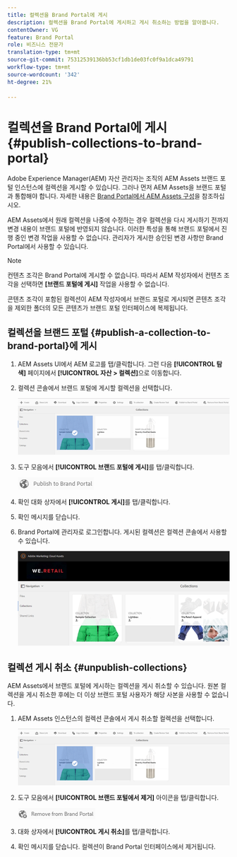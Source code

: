 ```yaml
---
title: 컬렉션을 Brand Portal에 게시
description: 컬렉션을 Brand Portal에 게시하고 게시 취소하는 방법을 알아봅니다.
contentOwner: VG
feature: Brand Portal
role: 비즈니스 전문가
translation-type: tm+mt
source-git-commit: 75312539136bb53cf1db1de03fc0f9a1dca49791
workflow-type: tm+mt
source-wordcount: '342'
ht-degree: 21%

---
```



# 컬렉션을 Brand Portal에 게시 {#publish-collections-to-brand-portal}

Adobe Experience Manager(AEM) 자산 관리자는 조직의 AEM Assets 브랜드 포털 인스턴스에 컬렉션을 게시할 수 있습니다. 그러나 먼저 AEM Assets을 브랜드 포털과 통합해야 합니다. 자세한 내용은 [Brand Portal에서 AEM Assets 구성](configure-aem-assets-with-brand-portal.md)을 참조하십시오.

AEM Assets에서 원래 컬렉션을 나중에 수정하는 경우 컬렉션을 다시 게시하기 전까지 변경 내용이 브랜드 포털에 반영되지 않습니다. 이러한 특성을 통해 브랜드 포털에서 진행 중인 변경 작업을 사용할 수 없습니다. 관리자가 게시한 승인된 변경 사항만 Brand Portal에서 사용할 수 있습니다.

>[!NOTE]
>
>컨텐츠 조각은 Brand Portal에 게시할 수 없습니다. 따라서 AEM 작성자에서 컨텐츠 조각을 선택하면 **[브랜드 포털에 게시]** 작업을 사용할 수 없습니다.
>
>콘텐츠 조각이 포함된 컬렉션이 AEM 작성자에서 브랜드 포털로 게시되면 콘텐츠 조각을 제외한 폴더의 모든 콘텐츠가 브랜드 포털 인터페이스에 복제됩니다.

## 컬렉션을 브랜드 포털 {#publish-a-collection-to-brand-portal}에 게시

1. AEM Assets UI에서 AEM 로고를 탭/클릭합니다. 그런 다음 **[!UICONTROL 탐색]** 페이지에서 **[!UICONTROL 자산 > 컬렉션]**&#x200B;으로 이동합니다.
2. 컬렉션 콘솔에서 브랜드 포털에 게시할 컬렉션을 선택합니다.

   ![select_collection](assets/select_collection.png)

3. 도구 모음에서 **[!UICONTROL 브랜드 포털에 게시]**&#x200B;를 탭/클릭합니다.

   ![publish_to_bp_icon](assets/publish_to_bp_icon.png)

4. 확인 대화 상자에서 **[!UICONTROL 게시]**&#x200B;를 탭/클릭합니다.
5. 확인 메시지를 닫습니다.
6. Brand Portal에 관리자로 로그인합니다. 게시된 컬렉션은 컬렉션 콘솔에서 사용할 수 있습니다.

   ![published_collection](assets/published_collection.png)

## 컬렉션 게시 취소 {#unpublish-collections}

AEM Assets에서 브랜드 포털에 게시하는 컬렉션을 게시 취소할 수 있습니다. 원본 컬렉션을 게시 취소한 후에는 더 이상 브랜드 포털 사용자가 해당 사본을 사용할 수 없습니다.

1. AEM Assets 인스턴스의 컬렉션 콘솔에서 게시 취소할 컬렉션을 선택합니다.

   ![select_collection-1](assets/select_collection-1.png)

2. 도구 모음에서 **[!UICONTROL 브랜드 포털에서 제거]** 아이콘을 탭/클릭합니다.

   ![remove_from_bp_icon](assets/remove_from_bp_icon.png)

3. 대화 상자에서 **[!UICONTROL 게시 취소]**&#x200B;를 탭/클릭합니다.
4. 확인 메시지를 닫습니다. 컬렉션이 Brand Portal 인터페이스에서 제거됩니다.
